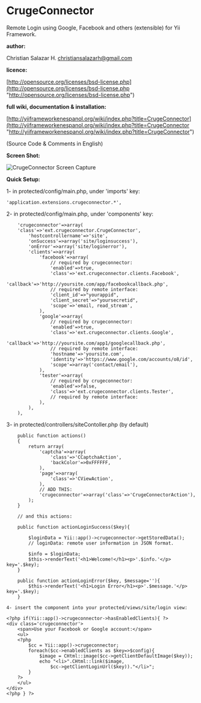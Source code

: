 CrugeConnector
==============

Remote Login using Google, Facebook and others (extensible) for Yii Framework.

**author:**

Christian Salazar H. <christiansalazarh@gmail.com>

**licence:**

[http://opensource.org/licenses/bsd-license.php](http://opensource.org/licenses/bsd-license.php "http://opensource.org/licenses/bsd-license.php")

**full wiki, documentation & installation:**

[http://yiiframeworkenespanol.org/wiki/index.php?title=CrugeConnector](http://yiiframeworkenespanol.org/wiki/index.php?title=CrugeConnector "http://yiiframeworkenespanol.org/wiki/index.php?title=CrugeConnector")

(Source Code & Comments in English)

**Screen Shot:**

![CrugeConnector Screen Capture](https://bitbucket.org/christiansalazarh/crugeconnector/downloads/crugeconnector--viewlogin.png "CrugeConnector Screen Capture")

**Quick Setup:**

1- in protected/config/main.php, under 'imports' key:
~~~
'application.extensions.crugeconnector.*',
~~~
2- in protected/config/main.php, under 'components' key:
~~~
	'crugeconnector'=>array(
	'class'=>'ext.crugeconnector.CrugeConnector',
		'hostcontrollername'=>'site',
		'onSuccess'=>array('site/loginsuccess'),
		'onError'=>array('site/loginerror'),
		'clients'=>array(
			'facebook'=>array(
				// required by crugeconnector:
				'enabled'=>true,
				'class'=>'ext.crugeconnector.clients.Facebook',
				'callback'=>'http://yoursite.com/app/facebookcallback.php',
				// required by remote interface:
				'client_id'=>"yourappid",
				'client_secret'=>"yoursecretid",
				'scope'=>'email, read_stream',
			),	
			'google'=>array(
				// required by crugeconnector:
				'enabled'=>true,
				'class'=>'ext.crugeconnector.clients.Google',
				'callback'=>'http://yoursite.com/app1/googlecallback.php',
				// required by remote interface:
				'hostname'=>'yoursite.com',
				'identity'=>'https://www.google.com/accounts/o8/id',
				'scope'=>array('contact/email'),
			),
			'tester'=>array(
				// required by crugeconnector:
				'enabled'=>false,
				'class'=>'ext.crugeconnector.clients.Tester',
				// required by remote interface:
			),
		),
	),
~~~
3- in protected/controllers/siteContoller.php (by default)
~~~
	public function actions()
	{
		return array(
			'captcha'=>array(
				'class'=>'CCaptchaAction',
				'backColor'=>0xFFFFFF,
			),
			'page'=>array(
				'class'=>'CViewAction',
			),
			// ADD THIS:
			'crugeconnector'=>array('class'=>'CrugeConnectorAction'),
		);
	}

	// and this actions:

	public function actionLoginSuccess($key){

		$loginData = Yii::app()->crugeconnector->getStoredData();
		// loginData: remote user information in JSON format.

		$info = $loginData;
		$this->renderText('<h1>Welcome!</h1><p>'.$info.'</p> key='.$key);
	}

	public function actionLoginError($key, $message=''){
		$this->renderText('<h1>Login Error</h1><p>'.$message.'</p> key='.$key);
	}
~~~
~~~
4- insert the component into your protected/views/site/login view:
~~~
	<?php if(Yii::app()->crugeconnector->hasEnabledClients){ ?>
	<div class='crugeconnector'>
		<span>Use your Facebook or Google account:</span>
		<ul>
		<?php 
			$cc = Yii::app()->crugeconnector;
			foreach($cc->enabledClients as $key=>$config){
				$image = CHtml::image($cc->getClientDefaultImage($key));
				echo "<li>".CHtml::link($image,
					$cc->getClientLoginUrl($key))."</li>";
			}
		?>
		</ul>
	</div>
	<?php } ?>
~~~

